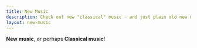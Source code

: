 ```yaml
---
title: New Music
description: Check out new "classical" music - and just plain old new music that crosses boundaries - by Ben Morss
layout: new-music
---
```


**New music**, or perhaps **Classical music**!

